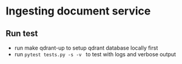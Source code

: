 # Ingesting document service

## Run test

- run make qdrant-up to setup qdrant database locally first
- run `pytest tests.py -s -v ` to test with logs and verbose output